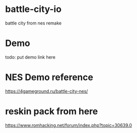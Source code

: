 # battle-city-io

battle city from nes remake

# Demo

todo: put demo link here

# NES Demo reference

https://4gameground.ru/battle-city-nes/

# reskin pack from here

https://www.romhacking.net/forum/index.php?topic=30639.0
